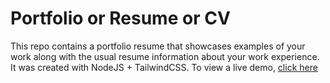 ﻿# Portfolio  or Resume or CV
This repo contains a portfolio resume that showcases examples of your work along with the usual resume information about your work experience.
It was created with NodeJS + TailwindCSS.
To view a live demo, [click here](https://tailwind-nodejs.onrender.com/)
